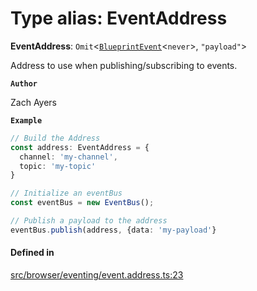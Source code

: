 # Type alias: EventAddress

 **EventAddress**: `Omit`<[`BlueprintEvent`](../interfaces/BlueprintEvent.md)<`never`\>, ``"payload"``\>

Address to use when publishing/subscribing to events.

**`Author`**

Zach Ayers

**`Example`**

```typescript
// Build the Address
const address: EventAddress = {
  channel: 'my-channel',
  topic: 'my-topic'
}

// Initialize an eventBus
const eventBus = new EventBus();

// Publish a payload to the address
eventBus.publish(address, {data: 'my-payload'}
```

#### Defined in

[src/browser/eventing/event.address.ts:23](https://github.com/zjayers/minimesh/blob/9210909/src/browser/eventing/event.address.ts#L23)
